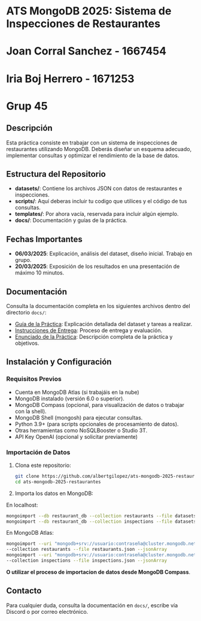 # ATS MongoDB 2025: Sistema de Inspecciones de Restaurantes

# Joan Corral Sanchez - 1667454
# Iria Boj Herrero - 1671253
# Grup 45

## Descripción

Esta práctica consiste en trabajar con un sistema de inspecciones de restaurantes utilizando MongoDB. Deberás diseñar un esquema adecuado, implementar consultas y optimizar el rendimiento de la base de datos.

## Estructura del Repositorio

- **datasets/**: Contiene los archivos JSON con datos de restaurantes e inspecciones.
- **scripts/**: Aquí deberas incluir tu codigo que utilices y el código de tus consultas.
- **templates/**: Por ahora vacía, reservada para incluir algún ejemplo.
- **docs/**: Documentación y guías de la práctica.

## Fechas Importantes

- **06/03/2025**: Explicación, análisis del dataset, diseño inicial. Trabajo en grupo.
- **20/03/2025**: Exposición de los resultados en una presentación de máximo 10 minutos.

## Documentación

Consulta la documentación completa en los siguientes archivos dentro del directorio `docs/`:

- [Guía de la Práctica](docs/GUIA_PRACTICA.md): Explicación detallada del dataset y tareas a realizar.
- [Instrucciones de Entrega](docs/INSTRUCCIONES_ENTREGA.md): Proceso de entrega y evaluación.
- [Enunciado de la Práctica](docs/ENUNCIADO.md): Descripción completa de la práctica y objetivos.

## Instalación y Configuración

### Requisitos Previos

- Cuenta en MongoDB Atlas (si trabajáis en la nube)
- MongoDB instalado (versión 6.0 o superior).
- MongoDB Compass (opcional, para visualización de datos o trabajar con la shell).
- MongoDB Shell (mongosh) para ejecutar consultas.
- Python 3.9+ (para scripts opcionales de procesamiento de datos).
- Otras herramientas como NoSQLBooster o Studio 3T.
- API Key OpenAI (opcional y solicitar previamente)

### Importación de Datos

1. Clona este repositorio:
   ```bash
   git clone https://github.com/albertgilopez/ats-mongodb-2025-restaurantes.git
   cd ats-mongodb-2025-restaurantes
   ```
2. Importa los datos en MongoDB:

En localhost:

```bash
mongoimport --db restaurant_db --collection restaurants --file datasets/restaurants.json --jsonArray
mongoimport --db restaurant_db --collection inspections --file datasets/inspections.json --jsonArray
```

En MongoDB Atlas:

```bash
mongoimport --uri "mongodb+srv://usuario:contraseña@cluster.mongodb.net/restaurant_db" \
--collection restaurants --file restaurants.json --jsonArray
mongoimport --uri "mongodb+srv://usuario:contraseña@cluster.mongodb.net/restaurant_db" \
--collection inspections --file inspections.json --jsonArray
```

**O utilizar el proceso de importacion de datos desde MongoDB Compass**.

## Contacto

Para cualquier duda, consulta la documentación en `docs/`, escribe vía Discord o por correo electrónico.

